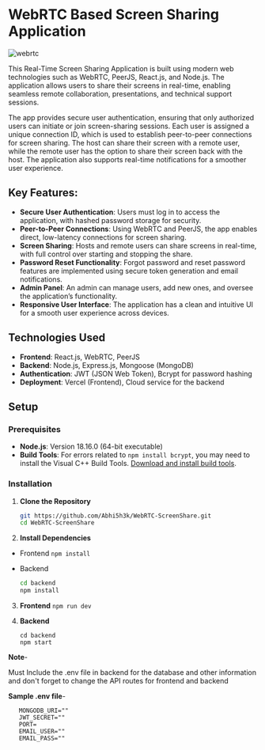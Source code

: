 # WebRTC Based Screen Sharing Application

![webrtc](https://github.com/user-attachments/assets/b7e12b06-57c3-4e9b-b0f0-cc686bf04352)


This Real-Time Screen Sharing Application is built using modern web technologies such as WebRTC, PeerJS, React.js, and Node.js. The application allows users to share their screens in real-time, enabling seamless remote collaboration, presentations, and technical support sessions.

The app provides secure user authentication, ensuring that only authorized users can initiate or join screen-sharing sessions. Each user is assigned a unique connection ID, which is used to establish peer-to-peer connections for screen sharing. The host can share their screen with a remote user, while the remote user has the option to share their screen back with the host. The application also supports real-time notifications for a smoother user experience.

## Key Features:

- **Secure User Authentication**: Users must log in to access the application, with hashed password storage for security.
- **Peer-to-Peer Connections**: Using WebRTC and PeerJS, the app enables direct, low-latency connections for screen sharing.
- **Screen Sharing**: Hosts and remote users can share screens in real-time, with full control over starting and stopping the share.
- **Password Reset Functionality**: Forgot password and reset password features are implemented using secure token generation and email notifications.
- **Admin Panel**: An admin can manage users, add new ones, and oversee the application’s functionality.
- **Responsive User Interface**: The application has a clean and intuitive UI for a smooth user experience across devices.


## Technologies Used

- **Frontend**: React.js, WebRTC, PeerJS
- **Backend**: Node.js, Express.js, Mongoose (MongoDB)
- **Authentication**: JWT (JSON Web Token), Bcrypt for password hashing
- **Deployment**: Vercel (Frontend), Cloud service for the backend

## Setup

### Prerequisites

- **Node.js**: Version 18.16.0 (64-bit executable)
- **Build Tools**: For errors related to `npm install bcrypt`, you may need to install the Visual C++ Build Tools. [Download and install build tools](https://visualstudio.microsoft.com/visual-cpp-build-tools/).

### Installation

1. **Clone the Repository**
   ```bash
   git https://github.com/Abhi5h3k/WebRTC-ScreenShare.git
   cd WebRTC-ScreenShare
   ```

2. **Install Dependencies**
- Frontend ```npm install```
- Backend 

  ```bash
  cd backend
  npm install
  ```

3. **Frontend**
    ```npm run dev```

4. **Backend**
    ```
    cd backend  
    npm start
    ```

**Note**-

Must Include the .env file in backend for the database and other information and don't forget to change the API routes for frontend and backend

**Sample .env file**-
```
   MONGODB_URI=""
   JWT_SECRET=""
   PORT=
   EMAIL_USER=""
   EMAIL_PASS=""
```
